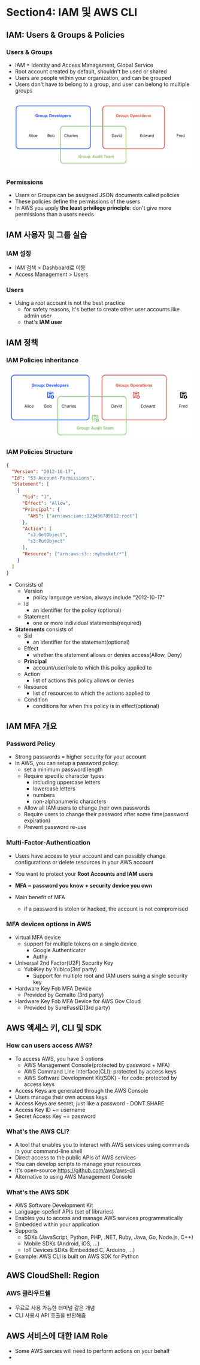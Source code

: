 # Section4: IAM 및 AWS CLI

## IAM: Users & Groups & Policies

### Users & Groups

- IAM = Identity and Access Management, Global Service
- Root account created by default, shouldn't be used or shared
- Users are people within your organization, and can be grouped
- Users don't have to belong to a group, and user can belong to multiple groups

<img src="./assets/Screenshot 2024-07-18 at 1.00.35 AM.png" alt="Screenshot 2024-07-18 at 1.00.35 AM" style="zoom:50%;" />



### Permissions

- Users or Groups can be assigned JSON documents called policies
- These policies define the permissions of the users
- In AWS you apply **the least privilege principle**: don't give more permissions than a users needs



## IAM 사용자 및 그룹 실습

### IAM 설정

- IAM 검색 > Dashboard로 이동
- Access Management > Users



### Users

- Using a root account is not the best practice
  - for safety reasons, it's better to create other user accounts like admin user
  - that's **IAM user**



## IAM 정책

### IAM Policies inheritance

<img src="./assets/Screenshot 2024-07-19 at 11.43.13 PM.png" alt="Screenshot 2024-07-19 at 11.43.13 PM" style="zoom:50%;" />



### IAM Policies Structure

```json
{
  "Version": "2012-10-17",
  "Id": "S3-Account-Permissions",
  "Statement": [
    {
      "Sid": "1",
      "Effect": "Allow",
      "Principal": {
        "AWS": ["arn:aws:iam::123456789012:root"]
      },
      "Action": [
        "s3:GetObject",
        "s3:PutObject"
      ],
      "Resource": ["arn:aws:s3:::mybucket/*"]
    }
  ]
}
```

- Consists of 
  - Version
    - policy language version, always include "2012-10-17"
  - Id
    - an identifier for the policy (optional)
  - Statement
    - one or more individual statements(required)
- **Statements** consists of
  - Sid
    - an identifier for the statement(optional)
  - Effect
    - whether the statement allows or denies access(Allow, Deny)
  - **Principal**
    - account/user/role to which this policy applied to
  - Action
    - list of actions this policy allows or denies
  - Resource
    - list of resources to which the actions applied to
  - Condition
    - conditions for when this policy is in effect(optional)





## IAM MFA 개요

### Password Policy

- Strong passwords = higher security for your account
- In AWS, you can setup a password policy:
  - set a minimum password length
  - Require specific character types:
    - including uppercase letters
    - lowercase letters
    - numbers
    - non-alphanumeric characters
  - Allow all IAM users to change their own passwords
  - Require users to change their password after some time(password expiration)
  - Prevent password re-use



### Multi-Factor-Authentication

- Users have access to your account and can possibly change configurations or delete resources in your AWS account
- You want to protect your **Root Accounts and IAM users**

- **MFA = password you know + security device you own**

- Main benefit of MFA

  - if a password is stolen or hacked, the account is not compromised

  

### MFA devices options in AWS

- virtual MFA device
  - support for multiple tokens on a single device
    - Google Authenticator
    - Authy
- Universal 2nd Factor(U2F) Security Key
  - YubiKey by Yubico(3rd party)
    - Support for multiple root and IAM users suing a single security key
- Hardware Key Fob MFA Device
  - Provided by Gemalto (3rd party)
- Hardware Key Fob MFA Device for AWS Gov Cloud
  - Provided by SurePassID(3rd party)



## AWS 액세스 키, CLI 및 SDK

### How can users access AWS?

- To access AWS, you have 3 options
  - AWS Management Console(protected by password + MFA)
  - AWS Command Line Interface(CLI): protected by access keys
  - AWS Software Development Kit(SDK) - for code: protected by access keys
- Access Keys are generated through the AWS Console
- Users manage their own access keys
- Access Keys are secret, just like a password - DONT SHARE
- Access Key ID ~= username
- Secret Access Key ~= password



### What's the AWS CLI?

- A tool that enables you to interact with AWS services using commands in your command-line shell
- Direct access to the public APIs of AWS services
- You can develop scripts to manage your resources
- It's open-source https://github.com/aws/aws-cli
- Alternative to using AWS Management Console



### What's the AWS SDK

- AWS Software Development Kit
- Language-speficif APIs (set of libraries)
- Enables you to access and manage AWS services programmatically
- Embedded within your application
- Supports
  - SDKs (JavaScript, Python, PHP, .NET, Ruby, Java, Go, Node.js, C++)
  - Mobile SDKs (Android, iOS, ...)
  - IoT Devices SDKs (Embedded C, Arduino, ...)
- Example: AWS CLI is built on AWS SDK for Python



## AWS CloudShell: Region

### AWS 클라우드쉘

- 무료로 사용 가능한 터미널 같은 개념
- CLI 사용시 API 호출을 반환해줌



## AWS 서비스에 대한 IAM Role

- Some AWS sercies will need to perform actions on your behalf
- 